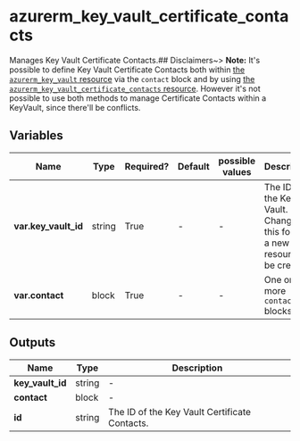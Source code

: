 # azurerm_key_vault_certificate_contacts

Manages Key Vault Certificate Contacts.## Disclaimers~> **Note:** It's possible to define Key Vault Certificate Contacts both within [the `azurerm_key_vault` resource](key_vault.html) via the `contact` block and by using [the `azurerm_key_vault_certificate_contacts` resource](key_vault_certificate_contacts.html). However it's not possible to use both methods to manage Certificate Contacts within a KeyVault, since there'll be conflicts.

## Variables

| Name | Type | Required? | Default  | possible values | Description |
| ---- | ---- | --------- | -------- | ----------- | ----------- |
| **var.key_vault_id** | string | True | -  |  -  | The ID of the Key Vault. Changing this forces a new resource to be created. | 
| **var.contact** | block | True | -  |  -  | One or more `contact` blocks. | 



## Outputs

| Name | Type | Description |
| ---- | ---- | --------- | 
| **key_vault_id** | string  | - | 
| **contact** | block  | - | 
| **id** | string  | The ID of the Key Vault Certificate Contacts. | 